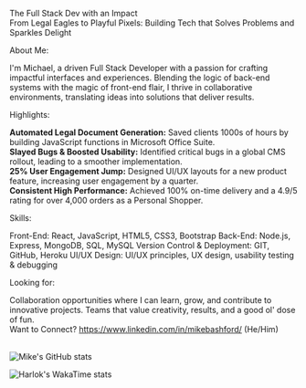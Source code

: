 The Full Stack Dev with an Impact<br>
From Legal Eagles to Playful Pixels: Building Tech that Solves Problems and Sparkles Delight

About Me:

I'm Michael, a driven Full Stack Developer with a passion for crafting impactful interfaces and experiences. Blending the logic of back-end systems with the magic of front-end flair, I thrive in collaborative environments, translating ideas into solutions that deliver results.

Highlights:

**Automated Legal Document Generation:** Saved clients 1000s of hours by building JavaScript functions in Microsoft Office Suite.<br>
**Slayed Bugs & Boosted Usability:** Identified critical bugs in a global CMS rollout, leading to a smoother implementation.<br>
**25% User Engagement Jump:** Designed UI/UX layouts for a new product feature, increasing user engagement by a quarter.<br>
**Consistent High Performance:** Achieved 100% on-time delivery and a 4.9/5 rating for over 4,000 orders as a Personal Shopper.<br>

Skills:

Front-End: React, JavaScript, HTML5, CSS3, Bootstrap
Back-End: Node.js, Express, MongoDB, SQL, MySQL
Version Control & Deployment: GIT, GitHub, Heroku
UI/UX Design: UI/UX principles, UX design, usability testing & debugging<be>

Looking for:

Collaboration opportunities where I can learn, grow, and contribute to innovative projects.
Teams that value creativity, results, and a good ol' dose of fun.
<br>
Want to Connect? https://www.linkedin.com/in/mikebashford/ (He/Him)<br>
<br>

![Mike's GitHub stats](https://github-readme-stats.vercel.app/api?username=mikebashford&theme=dark&show_icons=true)

![Harlok's WakaTime stats](https://github-readme-stats.vercel.app/api/wakatime?username=018d90d9-f665-4c7b-bbd2-61d074d5e2ee)

